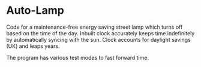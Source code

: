 # Auto-Lamp
Code for a maintenance-free energy saving street lamp which turns off based on the time of the day. Inbuilt clock accurately keeps time indefinitely by automatically syncing with the sun. Clock accounts for daylight savings (UK) and leaps years.

The program has various test modes to fast forward time.
